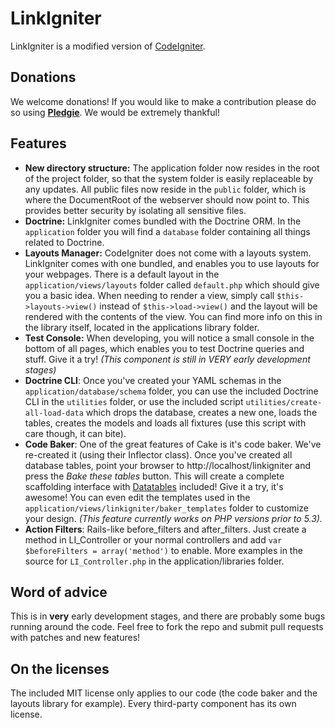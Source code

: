 # LinkIgniter

LinkIgniter is a modified version of [CodeIgniter][1].

## Donations

We welcome donations! If you would like to make a contribution please do so using **[Pledgie][pledgie]**. We would be extremely thankful!

## Features

  - **New directory structure:** The application folder now resides in the root of the project folder, so that the system folder is easily replaceable by any updates. All public files now reside in the `public` folder, which is where the DocumentRoot of the webserver should now point to. This provides better security by isolating all sensitive files.
  - **Doctrine:** LinkIgniter comes bundled with the Doctrine ORM. In the `application` folder you will find a `database` folder containing all things related to Doctrine.
  - **Layouts Manager:** CodeIgniter does not come with a layouts system. LinkIgniter comes with one bundled, and enables you to use layouts for your webpages. There is a default layout in the `application/views/layouts` folder called `default.php` which should give you a basic idea. When needing to render a view, simply call `$this->layouts->view()` instead of `$this->load->view()` and the layout will be rendered with the contents of the view. You can find more info on this in the library itself, located in the applications library folder.
  - **Test Console:** When developing, you will notice a small console in the bottom of all pages, which enables you to test Doctrine queries and stuff. Give it a try! *(This component is still in VERY early development stages)*
  - **Doctrine CLI**: Once you've created your YAML schemas in the `application/database/schema` folder, you can use the included Doctrine CLI in the `utilities` folder, or use the included script `utilities/create-all-load-data` which drops the database, creates a new one, loads the tables, creates the models and loads all fixtures (use this script with care though, it can bite).
  - **Code Baker**: One of the great features of Cake is it's code baker. We've re-created it (using their Inflector class). Once you've created all database tables, point your browser to http://localhost/linkigniter and press the *Bake these tables* button. This will create a complete scaffolding interface with [Datatables][2] included! Give it a try, it's awesome! You can even edit the templates used in the `application/views/linkigniter/baker_templates` folder to customize your design. *(This feature currently works on PHP versions prior to 5.3).*
  - **Action Filters**: Rails-like before\_filters and after\_filters. Just create a method in LI\_Controller or your normal controllers and add `var $beforeFilters = array('method')` to enable. More examples in the source for `LI_Controller.php` in the application/libraries folder.

## Word of advice

This is in **very** early development stages, and there are probably some bugs running around the code. Feel free to fork the repo and submit pull requests with patches and new features!

## On the licenses

The included MIT license only applies to our code (the code baker and the layouts library for example). Every third-party component has its own license.


[1]: http://codeigniter.com
[2]: http://www.datatables.net
[pledgie]: http://www.pledgie.com/campaigns/14354